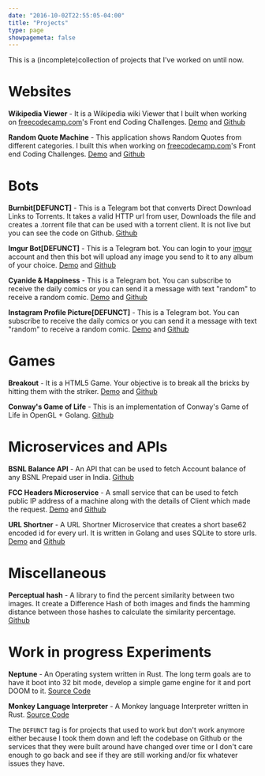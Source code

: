 ```yaml
---
date: "2016-10-02T22:55:05-04:00"
title: "Projects"
type: page
showpagemeta: false
---
```


This is a (incomplete)collection of projects that I've worked on until now. 

# Websites

**Wikipedia Viewer** - It is a Wikipedia wiki Viewer that I built when working on [freecodecamp.com](https://freecodecamp.com)'s Front end Coding Challenges.
[Demo](https://ishanjain28.github.io/wikipedia-viewer) and [Github](https://github.com/ishanjain28/wikipedia-viewer)

**Random Quote Machine** - This application shows Random Quotes from different categories. I built this when working on [freecodecamp.com](https://freecodecamp.com)'s Front end Coding Challenges.
[Demo](https://ishanjain28.github.io/random-quote-machine) and [Github](https://github.com/ishanjain28/random-quote-machine)


# Bots

**Burnbit[DEFUNCT]** - This is a Telegram bot that converts Direct Download Links to Torrents. It takes a valid HTTP url from user, Downloads the file and creates a .torrent file that can be used with a torrent client. It is not live but you can see the code on Github.
[Github](https://github.com/ishanjain28/burnbitbot)

**Imgur Bot[DEFUNCT]** - This is a Telegram bot. You can login to your [imgur](https://imgur.com) account and then this bot will upload any image you send to it to any album of your choice.
[Demo](https://t.me/chinguimgurbot) and [Github](https://github.com/ishanjain28/imgur-bot)

**Cyanide & Happiness** - This is a Telegram bot. You can subscribe to receive the daily comics or you can send it a message with text "random" to receive a random comic.
[Demo](https://t.me/cyanidesub_bot) and [Github](https://github.com/ishanjain28/chbot)

**Instagram Profile Picture[DEFUNCT]** - This is a Telegram bot. You can subscribe to receive the daily comics or you can send it a message with text "random" to receive a random comic.
[Demo](https://t.me/instagram_profile_bot) and [Github](https://github.com/ishanjain28/instagram-bot)


# Games

**Breakout** - It is a HTML5 Game. Your objective is to break all the bricks by hitting them with the striker.
[Demo](https://ishanjain28.github.io/breakout-game) and [Github](https://github.com/ishanjain28/breakout-game)

**Conway's Game of Life** - This is an implementation of Conway's Game of Life in OpenGL + Golang.
[Github](https://github.com/ishanjain28/conway-game-of-life)

# Microservices and APIs

**BSNL Balance API** - An API that can be used to fetch Account balance of any BSNL Prepaid user in India. 
[Github](https://github.com/ishanjain28/bsnl-balance-api)

**FCC Headers Microservice** - A small service that can be used to fetch public IP address of a machine along with the details of Client which made the request.
[Demo](https://fcc-headers-ms.herokuapp.com/whoami) and [Github](https://github.com/ishanjain28/fcc-headers-ms)

**URL Shortner** - A URL Shortner Microservice that creates a short base62 encoded id for every url. It is written in Golang and uses SQLite to store urls.
[Demo](https://fcc-shorten-urls.herokuapp.com) and [Github](https://github.com/ishanjain28/url-shortner)

# Miscellaneous
**Perceptual hash** - A library to find the percent similarity between two images. It create a Difference Hash of both images and finds the hamming distance between those hashes to calculate the similarity percentage.
[Github](https://github.com/ishanjain28/perceptualhash)


# Work in progress Experiments
**Neptune** - An Operating system written in Rust. The long term goals are to have it boot into 32 bit mode, develop a simple game engine for it and port DOOM to it. [Source Code](https://gitlab.com/ishanjain/neptune)

**Monkey Language Interpreter** - A Monkey language Interpreter written in Rust. [Source Code](https://gitlab.com/ishanjain/monkey-interpreter)



The `DEFUNCT` tag is for projects that used to work but don't work anymore either because I took them down and left the codebase on Github or the services that they were built around have changed over time or I don't care enough to go back and see if they are still working and/or fix whatever issues they have.
